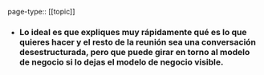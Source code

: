 page-type:: [[topic]]
- ### Lo ideal es que expliques muy rápidamente qué es lo que quieres hacer y el resto de la reunión sea una conversación desestructurada, pero que puede girar en torno al modelo de negocio si lo dejas el modelo de negocio visible.


